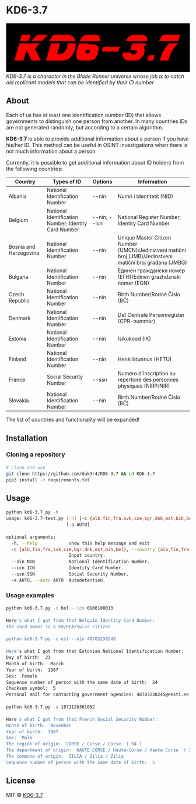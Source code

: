 # KD6-3.7

![1](/kd6-3.7.png)
<i> KD6-3.7 is a character in the Blade Runner universe whose job is to catch old replicant models that can be 
identified by their ID number </i>

## About

Each of us has at least one identification number (ID) that allows governments to distinguish one person from another. 
In many countries IDs are not generated randomly, but according to a certain algorithm.

**KD6-3.7** is able to provide additional information about a person if you have his/her ID. This method can be useful in OSINT investigations when there is not much information about a person.

Currently, it is possible to get additional information about ID holders from the following countries:

| Country                | Types of ID                                          | Options      | Information                                                                                                |
|------------------------|------------------------------------------------------|--------------|------------------------------------------------------------------------------------------------------------|
| Albania                | National Identification Number                       | --nin        | Numri i Identitetit (NID)                                                                                  | 
| Belgium                | National Identification Number; Identity Card Number | --nin; --icn | National Register Number; Identity Card Number                                                             | 
| Bosnia and Herzegovina | National Identification Number                       | --nin        | Unique Master Citizen Number (UMCN)/Jedinstveni matični broj (JMB)/Jedinstveni matični broj građana (JMBG) | 
| Bulgaria               | National Identification Number                       | --nin        | Единен граждански номер (ЕГН)/Edinen grazhdanski nomer (EGN)                                               | 
| Czech Republic         | National Identification Number                       | --nin        | Birth Number/Rodné Číslo (RČ)                                                                              |        
| Denmark                | National Identification Number                       | --nin        | Det Centrale Personregister (CPR-nummer)                                                                   |             
| Estonia                | National Identification Number                       | --nin        | Isikukood (IK)                                                                                             |           
| Finland                | National Identification Number                       | --nin        | Henkilötunnus (HETU)                                                                                       |         
| France                 | Social Security Number                               | --ssn        | Numéro d'inscription au répertoire des personnes physiques (NIRP/NIR)                                      |        
| Slovakia               | National Identification Number                       | --nin        | Birth Number/Rodné Číslo (RČ)                                                                              |    

The list of countries and functionality will be expanded!

## Installation

### Cloning a repository

```bash
# clone and use
git clone https://github.com/duk3r4/KD6-3.7 && cd KD6-3.7
pip3 install -r requirements.txt
```

## Usage

```bash
python kd6-3.7.py -h             
usage: kd6-3.7-test.py [-h] [-c {alb,fin,fra,svk,cze,bgr,dnk,est,bih,bel}] [--nin NIN] [--icn ICN] [--ssn SSN]
                       [-a AUTO]

optional arguments:
  -h, --help            show this help message and exit
  -c {alb,fin,fra,svk,cze,bgr,dnk,est,bih,bel}, --country {alb,fin,fra,svk,cze,bgr,dnk,est,bih,bel}
                        Input country.
  --nin NIN             National Identification Number.
  --icn ICN             Identity Card Number.
  --ssn SSN             Social Security Number.
  -a AUTO, --auto AUTO  Autodetection.
```

### Usage examples

```bash
python kd6-3.7.py -с bel --icn 0106100013  

Here's what I got from that Belguim Identity Card Number:
The card owner is a EU/EEA/Swiss citizen

python kd6-3.7.py -с est --nin 48703230245

Here's what I got from that Estonian National Identification Number:
Day of birth:  23
Month of birth:  March
Year of birth:  1987
Sex:  Female
Sequence number of person with the same date of birth:  24
Checksum symbol:  5
Personal mail for contacting government agencies: 48703230245@eesti.ee

python kd6-3.7.py -a 187112b361052

Here's what I got from that French Social Security Number:
Month of birth:  November
Year of birth:  1987
Sex:  Male
The region of origin:  CORSE / Corse / Corse  ( 94 )
The department of origin:  HAUTE CORSE / Haute-Corse / Haute-Corse  ( 2B )
The commune of origin:  ZILIA / Zilia / Zilia
Sequence number of person with the same date of birth:  5
```

## License

MIT © [KD6-3.7](https://github.com/duk3r4/KD6-3.7)<br/>
